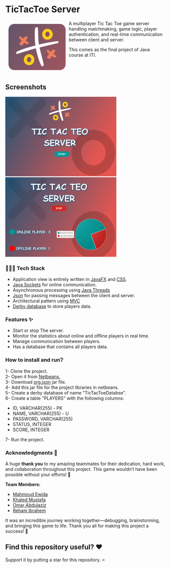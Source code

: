 # TicTacToe Server
<img src="github_images/logo.png" align="left" width="180" hspace="10" vspace="10" />

A multiplayer Tic Tac Toe game server handling matchmaking, game logic, player authentication, and real-time communication between client and server.

This comes as the final project of Java course at ITI.<br><br><br><br>

## Screenshots

<div>
    <img src="github_images/server_home.png" width="350" height="250" alt="Screenshot 1">
    <img src="github_images/server_state.png" width="350" height="250" alt="Screenshot 2">
</div>

### 🧑🏻‍💻 Tech Stack

- Application view is entirely written in [JavaFX](https://openjfx.io/) and [CSS](https://developer.mozilla.org/en-US/docs/Web/CSS).
- [Java Sockets](https://docs.oracle.com/javase/tutorial/networking/sockets/index.html) for online communication.
- Asynchronous processing using [Java Threads](https://docs.oracle.com/javase/7/docs/api/java/lang/Thread.html)
- [Json](https://www.json.org/json-en.html) for passing messages between the client and server.
- Architectural pattern using [MVC](https://en.wikipedia.org/wiki/Model%E2%80%93view%E2%80%93controller)
- [Derby database](https://db.apache.org/derby/) to store players data.

### Features ✨

- Start or stop The server.
- Monitor the statistics about online and offline players in real time.
- Manage communication between players.
- Has a database that contains all players data.

### How to install and run❔

1- Clone the project.<br>
2- Open it from [Netbeans.](https://netbeans-ide.en.softonic.com/download)<br>
3- Download [org.json](https://jar-download.com/artifacts/org.json/json/20230227/source-code)  jar file.<br>
4- Add this jar file for the project libraries in netbeans.<br>
5- Create a derby database of name "TicTacToeDatabse".<br>
6- Create a table "PLAYERS" with the following columns:
  - ID, VARCHAR(255) - PK
  - NAME, VARCHAR(255) - U
  - PASSWORD, VARCHAR(255)
  - STATUS, INTEGER
  - SCORE, INTEGER

7- Run the project.<br>

### Acknowledgments 🙌  

A huge **thank you** to my amazing teammates for their dedication, hard work, and collaboration throughout this project. This game wouldn’t have been possible without your efforts! 🎉  

**Team Members:**  
- [Mahmoud Ewida](https://github.com/3wiida)  
- [Khaled Mustafa](https://github.com/KhaledMustafaAhmed)  
- [Omar Abdulaziz](https://github.com/omarabdulaziz259)  
- [Reham Ibrahem](https://github.com/reham2002ibrahim)  

It was an incredible journey working together—debugging, brainstorming, and bringing this game to life. Thank you all for making this project a success! 🚀  


## Find this repository useful? :heart:
Support it by putting a star for this repository. :star:
